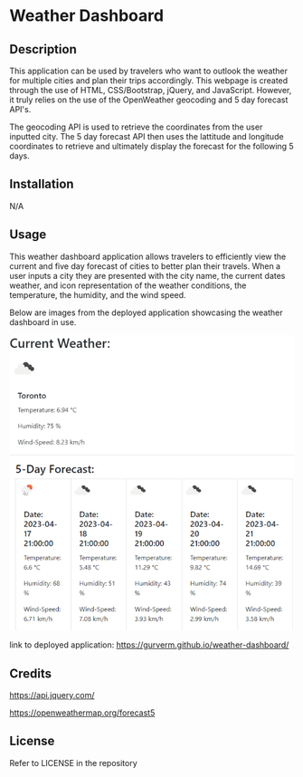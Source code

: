 # Weather Dashboard

## Description

This application can be used by travelers who want to outlook the weather for multiple cities and plan their trips accordingly. This webpage is created through the use of HTML, CSS/Bootstrap, jQuery, and JavaScript. However, it truly relies on the use of the OpenWeather geocoding and 5 day forecast API's.

The geocoding API is used to retrieve the coordinates from the user inputted city. The 5 day forecast API then uses the lattitude and longitude coordinates to retrieve and ultimately display the forecast for the following 5 days.

## Installation

N/A

## Usage

This weather dashboard application allows travelers to efficiently view the current and five day forecast of cities to better plan their travels.
When a user inputs a city they are presented with the city name, the current dates weather, and icon representation of the weather conditions, the temperature, the humidity, and the wind speed.

Below are images from the deployed application showcasing the weather dashboard in use.

![](/assets/Images/applicationresults.PNG)

link to deployed application: https://gurverm.github.io/weather-dashboard/

## Credits

https://api.jquery.com/

https://openweathermap.org/forecast5

## License

Refer to LICENSE in the repository
